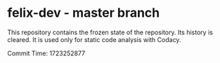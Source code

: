 # felix-dev - master branch

This repository contains the frozen state of the repository.
Its history is cleared. It is used only for static code
analysis with Codacy.

Commit Time: 1723252877